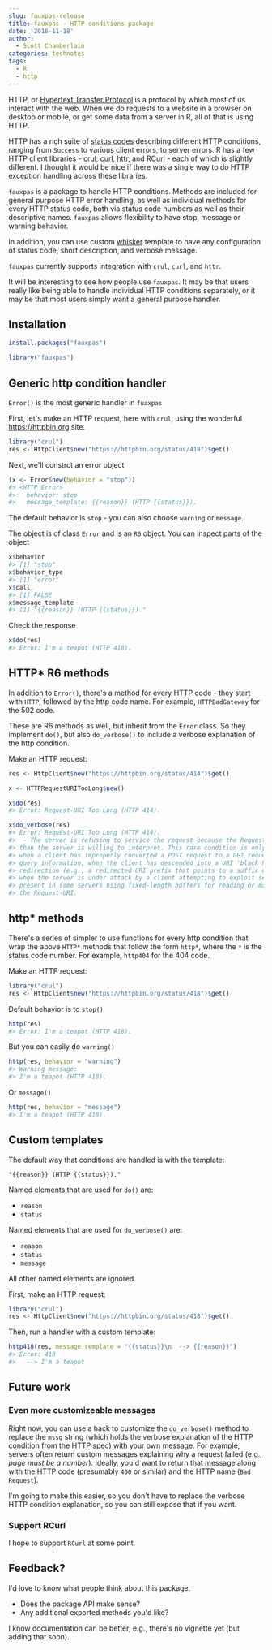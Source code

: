 ```yaml
---
slug: fauxpas-release
title: fauxpas - HTTP conditions package
date: '2016-11-18'
author:
  - Scott Chamberlain
categories: technotes
tags:
  - R
  - http
---
```




HTTP, or [Hypertext Transfer Protocol][httpwiki] is a protocol by which most 
of us interact with the web. When we do requests to a website in a browser 
on desktop or mobile, or get some data from a server in R, all of that is 
using HTTP. 

HTTP has a rich suite of [status codes][codes] describing different HTTP 
conditions, ranging from `Success` to various client errors, to server errors.
R has a few HTTP client libraries - [crul][crul], [curl][curl], [httr][httr], 
and [RCurl][RCurl] - each of which is slightly different. I thought it would 
be nice if there was a single way to do HTTP exception handling across these
libraries.

`fauxpas` is a package to handle HTTP conditions. Methods are included for 
general purpose HTTP error handling, as well as individual methods for every 
HTTP status code, both via status code numbers as well as their descriptive 
names. `fauxpas` allows flexibility to have stop, message or warning behavior.

In addition, you can use custom [whisker][whisker] template to have any 
configuration of status code, short description, and verbose message. 

`fauxpas` currently supports integration with `crul`, `curl`, and `httr`.

It will be interesting to see how people use `fauxpas`. It may be that 
users really like being able to handle individual HTTP conditions separately,
or it may be that most users simply want a general purpose handler.

## Installation


```r
install.packages("fauxpas")
```


```r
library("fauxpas")
```

## Generic http condition handler

`Error()` is the most generic handler in `fuaxpas`

First, let's make an HTTP request, here with `crul`, using the wonderful
<https://httpbin.org> site.


```r
library("crul")
res <- HttpClient$new("https://httpbin.org/status/418")$get()
```

Next, we'll constrct an error object


```r
(x <- Error$new(behavior = "stop"))
#> <HTTP Error>
#>   behavior: stop
#>   message_template: {{reason}} (HTTP {{status}}).
```

The default behavior is `stop` - you can also choose `warning` or `message`.

The object is of class `Error` and is an `R6` object. You can inspect parts
of the object


```r
x$behavior
#> [1] "stop"
x$behavior_type
#> [1] "error"
x$call.
#> [1] FALSE
x$message_template
#> [1] "{{reason}} (HTTP {{status}})."
```

Check the response


```r
x$do(res)
#> Error: I'm a teapot (HTTP 418).
```


## HTTP* R6 methods

In addition to `Error()`, there's a method for every HTTP code - they start with 
`HTTP`, followed by the http code name. For example, `HTTPBadGateway` for 
the 502 code.

These are R6 methods as well, but inherit from the `Error` class. So they implement
`do()`, but also `do_verbose()` to include a verbose explanation of the http 
condition.

Make an HTTP request:


```r
res <- HttpClient$new("https://httpbin.org/status/414")$get()
```


```r
x <- HTTPRequestURITooLong$new()
```


```r
x$do(res)
#> Error: Request-URI Too Long (HTTP 414).
```


```r
x$do_verbose(res)
#> Error: Request-URI Too Long (HTTP 414).
#>  - The server is refusing to service the request because the Request-URI is longer 
#> than the server is willing to interpret. This rare condition is only likely to occur 
#> when a client has improperly converted a POST request to a GET request with long 
#> query information, when the client has descended into a URI 'black hole' of 
#> redirection (e.g., a redirected URI prefix that points to a suffix of itself), or 
#> when the server is under attack by a client attempting to exploit security holes 
#> present in some servers using fixed-length buffers for reading or manipulating
#> the Request-URI.
```


## http* methods

There's a series of simpler to use functions for every http condition that wrap
the above `HTTP*` methods that follow the form `http*`, where the `*` is the 
status code number. For example, `http404` for the 404 code.

Make an HTTP request:


```r
library("crul")
res <- HttpClient$new("https://httpbin.org/status/418")$get()
```

Default behavior is to `stop()`


```r
http(res)
#> Error: I'm a teapot (HTTP 418).
```

But you can easily do `warning()`


```r
http(res, behavior = "warning")
#> Warning message:
#> I'm a teapot (HTTP 418). 
```

Or `message()`


```r
http(res, behavior = "message")
#> I'm a teapot (HTTP 418).
```


## Custom templates

The default way that conditions are handled is with the template:

`"{{reason}} (HTTP {{status}})."`

Named elements that are used for `do()` are:

* `reason`
* `status`

Named elements that are used for `do_verbose()` are:

* `reason`
* `status`
* `message`

All other named elements are ignored.


First, make an HTTP request:


```r
library("crul")
res <- HttpClient$new("https://httpbin.org/status/418")$get()
```

Then, run a handler with a custom template:


```r
http418(res, message_template = "{{status}}\n  --> {{reason}}")
#> Error: 418
#>   --> I'm a teapot
```



## Future work

### Even more customizeable messages

Right now, you can use a hack to customize the `do_verbose()` method to replace
the `mssg` string (which holds the verbose explanation of the HTTP condition 
from the HTTP spec) with your own message. For example, servers often return custom
messages explaining why a request failed (e.g., _page must be a number_). Ideally, 
you'd want to return that message along with the HTTP code (presumably `400` or 
similar) and the HTTP name (`Bad Request`). 

I'm going to make this easier, so you don't have to replace the verbose HTTP
condition explanation, so you can still expose that if you want.

### Support RCurl

I hope to support `RCurl` at some point.

## Feedback?

I'd love to know what people think about this package. 

* Does the package API make sense?  
* Any additional exported methods you'd like?

I know documentation can be better, e.g., there's no vignette yet (but adding 
that soon).


[httpwiki]: https://en.wikipedia.org/wiki/Hypertext_Transfer_Protocol
[codes]: https://www.w3.org/Protocols/rfc2616/rfc2616-sec10.html
[whisker]: https://cran.rstudio.com/web/packages/whisker
[crul]: https://cran.rstudio.com/web/packages/crul
[curl]: https://cran.rstudio.com/web/packages/curl
[httr]: https://cran.rstudio.com/web/packages/httr
[RCurl]: https://cran.rstudio.com/web/packages/RCurl
